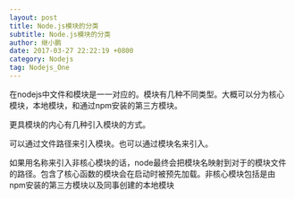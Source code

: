 ```yaml
---
layout: post
title: Node.js模块的分类
subtitle: Node.js模块的分类
author: 继小鹏
date: 2017-03-27 22:22:19 +0800
category: Nodejs
tag: Nodejs_One
---
```



在nodejs中文件和模块是一一对应的。模块有几种不同类型。大概可以分为核心模块，本地模块，和通过npm安装的第三方模块。

更具模块的内心有几种引入模块的方式。

可以通过文件路径来引入模块。也可以通过模块名来引入。

如果用名称来引入非核心模块的话，node最终会把模块名映射到对于的模块文件的路径。包含了核心函数的模块会在启动时被预先加载。非核心模块包括是由npm安装的第三方模块以及同事创建的本地模块